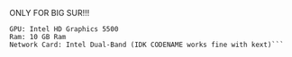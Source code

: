 ONLY FOR BIG SUR!!!
```Processor: i3 - 5010U
GPU: Intel HD Graphics 5500
Ram: 10 GB Ram
Network Card: Intel Dual-Band (IDK CODENAME works fine with kext)```